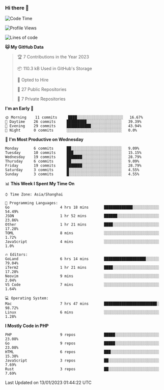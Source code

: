 ### Hi there 👋

<!--START_SECTION:waka-->
![Code Time](http://img.shields.io/badge/Code%20Time-3%2C893%20hrs%2030%20mins-blue)

![Profile Views](http://img.shields.io/badge/Profile%20Views-35-blue)

![Lines of code](https://img.shields.io/badge/From%20Hello%20World%20I%27ve%20Written-217%20Thousand%20lines%20of%20code-blue)

**🐱 My GitHub Data** 

> 🏆 7 Contributions in the Year 2023
 > 
> 📦 110.3 kB Used in GitHub's Storage 
 > 
> 💼 Opted to Hire
 > 
> 📜 27 Public Repositories 
 > 
> 🔑 7 Private Repositories  
 > 
**I'm an Early 🐤** 

```text
🌞 Morning    11 commits     ████░░░░░░░░░░░░░░░░░░░░░   16.67% 
🌆 Daytime    26 commits     █████████░░░░░░░░░░░░░░░░   39.39% 
🌃 Evening    29 commits     ███████████░░░░░░░░░░░░░░   43.94% 
🌙 Night      0 commits      ░░░░░░░░░░░░░░░░░░░░░░░░░   0.0%

```
📅 **I'm Most Productive on Wednesday** 

```text
Monday       6 commits      ██░░░░░░░░░░░░░░░░░░░░░░░   9.09% 
Tuesday      10 commits     ███░░░░░░░░░░░░░░░░░░░░░░   15.15% 
Wednesday    19 commits     ███████░░░░░░░░░░░░░░░░░░   28.79% 
Thursday     6 commits      ██░░░░░░░░░░░░░░░░░░░░░░░   9.09% 
Friday       19 commits     ███████░░░░░░░░░░░░░░░░░░   28.79% 
Saturday     3 commits      █░░░░░░░░░░░░░░░░░░░░░░░░   4.55% 
Sunday       3 commits      █░░░░░░░░░░░░░░░░░░░░░░░░   4.55%

```


📊 **This Week I Spent My Time On** 

```text
⌚︎ Time Zone: Asia/Shanghai

💬 Programming Languages: 
Go                       4 hrs 18 mins       █████████████░░░░░░░░░░░░   54.49% 
JSON                     1 hr 52 mins        ██████░░░░░░░░░░░░░░░░░░░   23.86% 
Other                    1 hr 21 mins        ████░░░░░░░░░░░░░░░░░░░░░   17.28% 
TOML                     8 mins              ░░░░░░░░░░░░░░░░░░░░░░░░░   1.72% 
JavaScript               4 mins              ░░░░░░░░░░░░░░░░░░░░░░░░░   1.0%

🔥 Editors: 
GoLand                   6 hrs 14 mins       ███████████████████░░░░░░   79.04% 
iTerm2                   1 hr 21 mins        ████░░░░░░░░░░░░░░░░░░░░░   17.28% 
Neovim                   9 mins              ░░░░░░░░░░░░░░░░░░░░░░░░░   2.04% 
VS Code                  7 mins              ░░░░░░░░░░░░░░░░░░░░░░░░░   1.64%

💻 Operating System: 
Mac                      7 hrs 47 mins       ████████████████████████░   98.72% 
Linux                    6 mins              ░░░░░░░░░░░░░░░░░░░░░░░░░   1.28%

```

**I Mostly Code in PHP** 

```text
PHP                      9 repos             █████░░░░░░░░░░░░░░░░░░░░   23.08% 
Go                       9 repos             █████░░░░░░░░░░░░░░░░░░░░   23.08% 
HTML                     6 repos             ███░░░░░░░░░░░░░░░░░░░░░░   15.38% 
JavaScript               3 repos             ██░░░░░░░░░░░░░░░░░░░░░░░   7.69% 
Rust                     3 repos             ██░░░░░░░░░░░░░░░░░░░░░░░   7.69%

```



 Last Updated on 13/01/2023 01:44:22 UTC
<!--END_SECTION:waka-->
